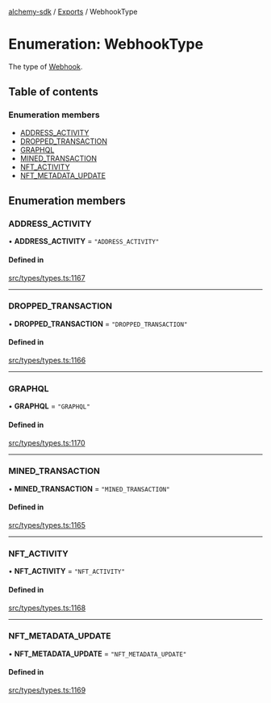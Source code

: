 [alchemy-sdk](../README.md) / [Exports](../modules.md) / WebhookType

# Enumeration: WebhookType

The type of [Webhook](../interfaces/Webhook.md).

## Table of contents

### Enumeration members

- [ADDRESS\_ACTIVITY](WebhookType.md#address_activity)
- [DROPPED\_TRANSACTION](WebhookType.md#dropped_transaction)
- [GRAPHQL](WebhookType.md#graphql)
- [MINED\_TRANSACTION](WebhookType.md#mined_transaction)
- [NFT\_ACTIVITY](WebhookType.md#nft_activity)
- [NFT\_METADATA\_UPDATE](WebhookType.md#nft_metadata_update)

## Enumeration members

### ADDRESS\_ACTIVITY

• **ADDRESS\_ACTIVITY** = `"ADDRESS_ACTIVITY"`

#### Defined in

[src/types/types.ts:1167](https://github.com/alchemyplatform/alchemy-sdk-js/blob/1ee40cb2/src/types/types.ts#L1167)

___

### DROPPED\_TRANSACTION

• **DROPPED\_TRANSACTION** = `"DROPPED_TRANSACTION"`

#### Defined in

[src/types/types.ts:1166](https://github.com/alchemyplatform/alchemy-sdk-js/blob/1ee40cb2/src/types/types.ts#L1166)

___

### GRAPHQL

• **GRAPHQL** = `"GRAPHQL"`

#### Defined in

[src/types/types.ts:1170](https://github.com/alchemyplatform/alchemy-sdk-js/blob/1ee40cb2/src/types/types.ts#L1170)

___

### MINED\_TRANSACTION

• **MINED\_TRANSACTION** = `"MINED_TRANSACTION"`

#### Defined in

[src/types/types.ts:1165](https://github.com/alchemyplatform/alchemy-sdk-js/blob/1ee40cb2/src/types/types.ts#L1165)

___

### NFT\_ACTIVITY

• **NFT\_ACTIVITY** = `"NFT_ACTIVITY"`

#### Defined in

[src/types/types.ts:1168](https://github.com/alchemyplatform/alchemy-sdk-js/blob/1ee40cb2/src/types/types.ts#L1168)

___

### NFT\_METADATA\_UPDATE

• **NFT\_METADATA\_UPDATE** = `"NFT_METADATA_UPDATE"`

#### Defined in

[src/types/types.ts:1169](https://github.com/alchemyplatform/alchemy-sdk-js/blob/1ee40cb2/src/types/types.ts#L1169)
